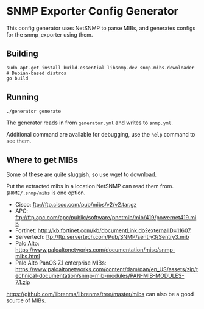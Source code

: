 
# SNMP Exporter Config Generator

This config generator uses NetSNMP to parse MIBs, and generates configs for the snmp_exporter using them.

## Building

```
sudo apt-get install build-essential libsnmp-dev snmp-mibs-downloader  # Debian-based distros
go build
```

## Running

```
./generator generate
```

The generator reads in from `generator.yml` and writes to `snmp.yml`.

Additional command are available for debugging, use the `help` command to see them.

## Where to get MIBs

Some of these are quite sluggish, so use wget to download.

Put the extracted mibs in a location NetSNMP can read them from. `$HOME/.snmp/mibs` is one option.

* Cisco: ftp://ftp.cisco.com/pub/mibs/v2/v2.tar.gz
* APC: ftp://ftp.apc.com/apc/public/software/pnetmib/mib/419/powernet419.mib
* Fortinet: http://kb.fortinet.com/kb/documentLink.do?externalID=11607
* Servertech: ftp://ftp.servertech.com/Pub/SNMP/sentry3/Sentry3.mib
* Palo Alto: https://www.paloaltonetworks.com/documentation/misc/snmp-mibs.html
* Palo Alto PanOS 7.1 enterprise MIBs: https://www.paloaltonetworks.com/content/dam/pan/en_US/assets/zip/technical-documentation/snmp-mib-modules/PAN-MIB-MODULES-7.1.zip

https://github.com/librenms/librenms/tree/master/mibs can also be a good source of MIBs.

